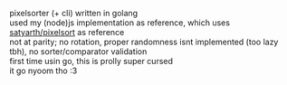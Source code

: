 pixelsorter (+ cli) written in golang  
used my (node)js implementation as reference, which uses [satyarth/pixelsort](https://github.com/satyarth/pixelsort/) as reference  
not at parity; no rotation, proper randomness isnt implemented (too lazy tbh), no sorter/comparator validation  
first time usin go, this is prolly super cursed  
it go nyoom tho :3

